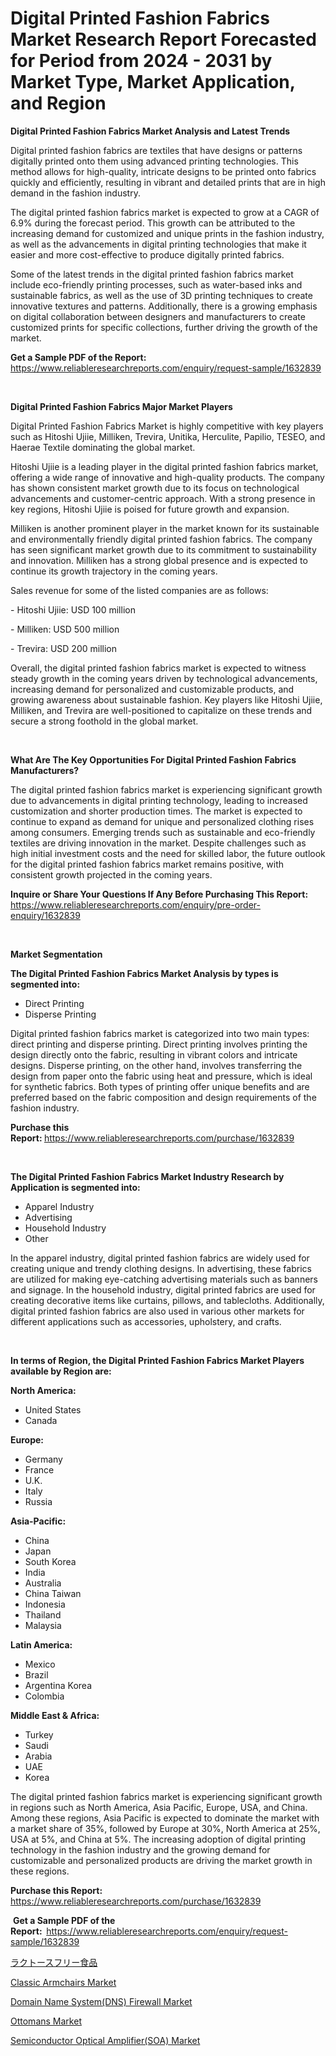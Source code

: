 <p><h1>Digital Printed Fashion Fabrics Market Research Report Forecasted for Period from 2024 -  2031 by Market Type, Market Application, and Region</h1></p><p><strong>Digital Printed Fashion Fabrics Market Analysis and Latest Trends</strong></p>
<p><p>Digital printed fashion fabrics are textiles that have designs or patterns digitally printed onto them using advanced printing technologies. This method allows for high-quality, intricate designs to be printed onto fabrics quickly and efficiently, resulting in vibrant and detailed prints that are in high demand in the fashion industry.</p><p>The digital printed fashion fabrics market is expected to grow at a CAGR of 6.9% during the forecast period. This growth can be attributed to the increasing demand for customized and unique prints in the fashion industry, as well as the advancements in digital printing technologies that make it easier and more cost-effective to produce digitally printed fabrics.</p><p>Some of the latest trends in the digital printed fashion fabrics market include eco-friendly printing processes, such as water-based inks and sustainable fabrics, as well as the use of 3D printing techniques to create innovative textures and patterns. Additionally, there is a growing emphasis on digital collaboration between designers and manufacturers to create customized prints for specific collections, further driving the growth of the market.</p></p>
<p><strong>Get a Sample PDF of the Report:&nbsp;</strong> <a href="https://www.reliableresearchreports.com/enquiry/request-sample/1632839">https://www.reliableresearchreports.com/enquiry/request-sample/1632839</a></p>
<p>&nbsp;</p>
<p><strong>Digital Printed Fashion Fabrics Major Market Players</strong></p>
<p><p>Digital Printed Fashion Fabrics Market is highly competitive with key players such as Hitoshi Ujiie, Milliken, Trevira, Unitika, Herculite, Papilio, TESEO, and Haerae Textile dominating the global market.</p><p>Hitoshi Ujiie is a leading player in the digital printed fashion fabrics market, offering a wide range of innovative and high-quality products. The company has shown consistent market growth due to its focus on technological advancements and customer-centric approach. With a strong presence in key regions, Hitoshi Ujiie is poised for future growth and expansion.</p><p>Milliken is another prominent player in the market known for its sustainable and environmentally friendly digital printed fashion fabrics. The company has seen significant market growth due to its commitment to sustainability and innovation. Milliken has a strong global presence and is expected to continue its growth trajectory in the coming years.</p><p>Sales revenue for some of the listed companies are as follows:</p><p>- Hitoshi Ujiie: USD 100 million</p><p>- Milliken: USD 500 million</p><p>- Trevira: USD 200 million</p><p>Overall, the digital printed fashion fabrics market is expected to witness steady growth in the coming years driven by technological advancements, increasing demand for personalized and customizable products, and growing awareness about sustainable fashion. Key players like Hitoshi Ujiie, Milliken, and Trevira are well-positioned to capitalize on these trends and secure a strong foothold in the global market.</p></p>
<p>&nbsp;</p>
<p><strong>What Are The Key Opportunities For Digital Printed Fashion Fabrics Manufacturers?</strong></p>
<p><p>The digital printed fashion fabrics market is experiencing significant growth due to advancements in digital printing technology, leading to increased customization and shorter production times. The market is expected to continue to expand as demand for unique and personalized clothing rises among consumers. Emerging trends such as sustainable and eco-friendly textiles are driving innovation in the market. Despite challenges such as high initial investment costs and the need for skilled labor, the future outlook for the digital printed fashion fabrics market remains positive, with consistent growth projected in the coming years.</p></p>
<p><strong>Inquire or Share Your Questions If Any Before Purchasing This Report:</strong> <a href="https://www.reliableresearchreports.com/enquiry/pre-order-enquiry/1632839">https://www.reliableresearchreports.com/enquiry/pre-order-enquiry/1632839</a></p>
<p>&nbsp;</p>
<p><strong>Market Segmentation</strong></p>
<p><strong>The Digital Printed Fashion Fabrics Market Analysis by types is segmented into:</strong></p>
<p><ul><li>Direct Printing</li><li>Disperse Printing</li></ul></p>
<p><p>Digital printed fashion fabrics market is categorized into two main types: direct printing and disperse printing. Direct printing involves printing the design directly onto the fabric, resulting in vibrant colors and intricate designs. Disperse printing, on the other hand, involves transferring the design from paper onto the fabric using heat and pressure, which is ideal for synthetic fabrics. Both types of printing offer unique benefits and are preferred based on the fabric composition and design requirements of the fashion industry.</p></p>
<p><strong>Purchase this Report:&nbsp;</strong><a href="https://www.reliableresearchreports.com/purchase/1632839">https://www.reliableresearchreports.com/purchase/1632839</a></p>
<p>&nbsp;</p>
<p><strong>The Digital Printed Fashion Fabrics Market Industry Research by Application is segmented into:</strong></p>
<p><ul><li>Apparel Industry</li><li>Advertising</li><li>Household Industry</li><li>Other</li></ul></p>
<p><p>In the apparel industry, digital printed fashion fabrics are widely used for creating unique and trendy clothing designs. In advertising, these fabrics are utilized for making eye-catching advertising materials such as banners and signage. In the household industry, digital printed fabrics are used for creating decorative items like curtains, pillows, and tablecloths. Additionally, digital printed fashion fabrics are also used in various other markets for different applications such as accessories, upholstery, and crafts.</p></p>
<p>&nbsp;</p>
<p><strong>In terms of Region, the Digital Printed Fashion Fabrics Market Players available by Region are:</strong></p>
<p>
    <p> <strong> North America: </strong>
        <ul>
            <li>United States</li>
            <li>Canada</li>
        </ul>
        </p> 
    <p> <strong> Europe: </strong>
        <ul>
            <li>Germany</li>
            <li>France</li>
            <li>U.K.</li>
            <li>Italy</li>
            <li>Russia</li>
        </ul>
        </p> 
    <p> <strong> Asia-Pacific: </strong>
        <ul>
            <li>China</li>
            <li>Japan</li>
            <li>South Korea</li>
            <li>India</li>
            <li>Australia</li>
            <li>China Taiwan</li>
            <li>Indonesia</li>
            <li>Thailand</li>
            <li>Malaysia</li>
        </ul>
        </p> 
    <p> <strong> Latin America: </strong>
        <ul>
            <li>Mexico</li>
            <li>Brazil</li>
            <li>Argentina Korea</li>
            <li>Colombia</li>
        </ul>
        </p> 
    <p> <strong> Middle East & Africa: </strong>
        <ul>
            <li>Turkey</li>
            <li>Saudi</li>
            <li>Arabia</li>
            <li>UAE</li>
            <li>Korea</li>
        </ul>
    </p>
    </p>
<p><p>The digital printed fashion fabrics market is experiencing significant growth in regions such as North America, Asia Pacific, Europe, USA, and China. Among these regions, Asia Pacific is expected to dominate the market with a market share of 35%, followed by Europe at 30%, North America at 25%, USA at 5%, and China at 5%. The increasing adoption of digital printing technology in the fashion industry and the growing demand for customizable and personalized products are driving the market growth in these regions.</p></p>
<p><strong>Purchase this Report: </strong><a href="https://www.reliableresearchreports.com/purchase/1632839">https://www.reliableresearchreports.com/purchase/1632839</a></p>
<p>&nbsp;<strong>Get a Sample PDF of the Report:&nbsp;&nbsp;</strong><a href="https://www.reliableresearchreports.com/enquiry/request-sample/1632839">https://www.reliableresearchreports.com/enquiry/request-sample/1632839</a></p>
<p><strong></strong></p>
<p><p><a href="https://github.com/mohamedbakry57/Market-Research-Report-List-2/blob/main/2815445186329.md">ラクトースフリー食品</a></p><p><a href="https://view.publitas.com/reportprime-1/classic-armchairs-market-size-furnishes-valuable-information-encompassing-market-share-market-trends-and-projections-spanning-from-2024-to-2031/">Classic Armchairs Market</a></p><p><a href="https://angry-finch-aaf.notion.site/Domain-Name-System-DNS-Firewall-Market-Size-Growing-and-Forecasted-for-period-from-2024-2031-and--643de42d90894f08a203d9350026e297">Domain Name System(DNS) Firewall Market</a></p><p><a href="https://view.publitas.com/reportprime-1/ottomans-market-insights-market-players-and-forecast-till-2031/">Ottomans Market</a></p><p><a href="https://chivalrous-flock-a86.notion.site/Semiconductor-Optical-Amplifier-SOA-Market-Research-Report-Forecasted-for-Period-from-2024-2031--ddb064aae67049fc99781bb3b376f59c">Semiconductor Optical Amplifier(SOA) Market</a></p></p>